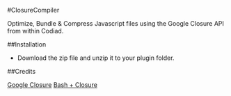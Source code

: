#ClosureCompiler

Optimize, Bundle & Compress Javascript files using the Google Closure API from within Codiad.

##Installation

- Download the zip file and unzip it to your plugin folder.

##Credits

[Google Closure](https://developers.google.com/closure/)
[Bash + Closure](http://dfsq.info/site/read/bash-google-closure-compiler)